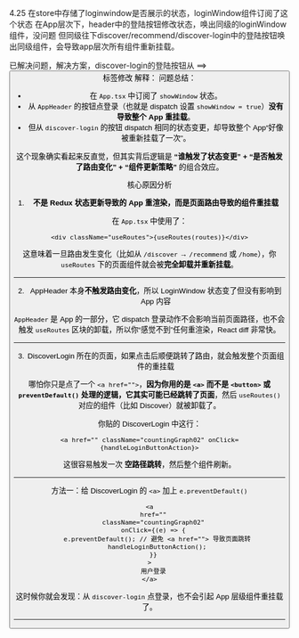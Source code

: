 4.25
在store中存储了loginwindow是否展示的状态，loginWindow组件订阅了这个状态
在App层次下，header中的登陆按钮修改状态，唤出同级的loginWindow组件，没问题
但同级往下discover/recommend/discover-login中的登陆按钮唤出同级组件，会导致app层次所有组件重新挂载。

已解决问题，解决方案，discover-login的登陆按钮从<a> ==> <button>标签修改
解释：
问题总结：

- 在 `App.tsx` 中订阅了 `showWindow` 状态。
- 从 `AppHeader` 的按钮点登录（也就是 dispatch 设置 `showWindow = true`）**没有导致整个 App 重挂载**。
- 但从 `discover-login` 的按钮 dispatch 相同的状态变更，却导致整个 App“好像被重新挂载了一次”。

这个现象确实看起来反直觉，但其实背后逻辑是 **“谁触发了状态变更” + “是否触发了路由变化” + “组件更新策略”** 的组合效应。

核心原因分析

1. **不是 Redux 状态更新导致的 App 重渲染，而是页面路由导致的组件重挂载**

在 `App.tsx` 中使用了：

```tsx
<div className="useRoutes">{useRoutes(routes)}</div>
```

这意味着一旦路由发生变化（比如从 `/discover` → `/recommend` 或 `/home`），你 `useRoutes` 下的页面组件就会被**完全卸载并重新挂载**。

---

2. AppHeader 本身**不触发路由变化**，所以 LoginWindow 状态变了但没有影响到 App 内容

`AppHeader` 是 App 的一部分，它 dispatch 登录动作不会影响当前页面路径，也不会触发 `useRoutes` 区块的卸载，所以你“感觉不到”任何重渲染，React diff 非常快。

---

3. DiscoverLogin 所在的页面，如果点击后顺便跳转了路由，就会触发整个页面组件的重挂载

哪怕你只是点了一个 `<a href="">`，**因为你用的是 `<a>` 而不是 `<button>` 或 `preventDefault()` 处理的逻辑，它其实可能已经跳转了页面**，然后 `useRoutes()` 对应的组件（比如 Discover）就被卸载了。

你贴的 DiscoverLogin 中这行：

```tsx
<a href="" className="countingGraph02" onClick={handleLoginButtonAction}>
```

这很容易触发一次 **空路径跳转**，然后整个组件刷新。

---

方法一：给 DiscoverLogin 的 `<a>` 加上 `e.preventDefault()`

```tsx
<a
  href=""
  className="countingGraph02"
  onClick={(e) => {
    e.preventDefault(); // 避免 <a href=""> 导致页面跳转
    handleLoginButtonAction();
  }}
>
  用户登录
</a>
```

这时候你就会发现：从 `discover-login` 点登录，也不会引起 App 层级组件重挂载了。

---
